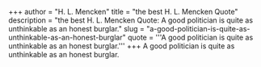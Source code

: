 +++
author = "H. L. Mencken"
title = "the best H. L. Mencken Quote"
description = "the best H. L. Mencken Quote: A good politician is quite as unthinkable as an honest burglar."
slug = "a-good-politician-is-quite-as-unthinkable-as-an-honest-burglar"
quote = '''A good politician is quite as unthinkable as an honest burglar.'''
+++
A good politician is quite as unthinkable as an honest burglar.
